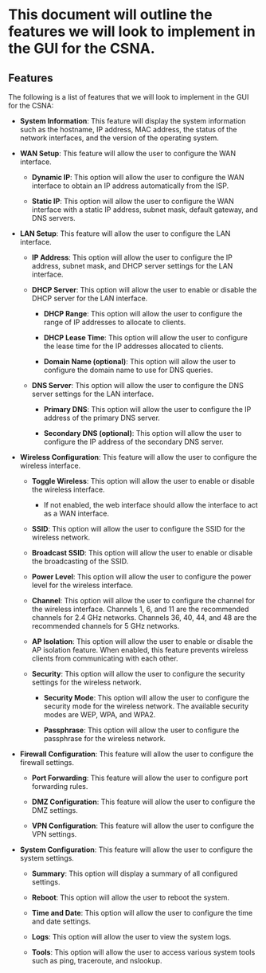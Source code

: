 # This document will outline the features we will look to implement in the GUI for the CSNA.

## Features

The following is a list of features that we will look to implement in the GUI for the CSNA:

- **System Information**: This feature will display the system information such as the hostname, IP address, MAC address, the status of the network interfaces, and the version of the operating system.

- **WAN Setup**: This feature will allow the user to configure the WAN interface.
    - **Dynamic IP**: This option will allow the user to configure the WAN interface to obtain an IP address automatically from the ISP.

    - **Static IP**: This option will allow the user to configure the WAN interface with a static IP address, subnet mask, default gateway, and DNS servers.

- **LAN Setup**: This feature will allow the user to configure the LAN interface.
    - **IP Address**: This option will allow the user to configure the IP address, subnet mask, and DHCP server settings for the LAN interface.

    - **DHCP Server**: This option will allow the user to enable or disable the DHCP server for the LAN interface.
        - **DHCP Range**: This option will allow the user to configure the range of IP addresses to allocate to clients.

        - **DHCP Lease Time**: This option will allow the user to configure the lease time for the IP addresses allocated to clients.

        - **Domain Name (optional)**: This option will allow the user to configure the domain name to use for DNS queries.

    - **DNS Server**: This option will allow the user to configure the DNS server settings for the LAN interface.
        - **Primary DNS**: This option will allow the user to configure the IP address of the primary DNS server.

        - **Secondary DNS (optional)**: This option will allow the user to configure the IP address of the secondary DNS server.

- **Wireless Configuration**: This feature will allow the user to configure the wireless interface.
    - **Toggle Wireless**: This option will allow the user to enable or disable the wireless interface.
        - If not enabled, the web interface should allow the interface to act as a WAN interface.

    - **SSID**: This option will allow the user to configure the SSID for the wireless network.

    - **Broadcast SSID**: This option will allow the user to enable or disable the broadcasting of the SSID.

    - **Power Level**: This option will allow the user to configure the power level for the wireless interface.

    - **Channel**: This option will allow the user to configure the channel for the wireless interface. Channels 1, 6, and 11 are the recommended channels for 2.4 GHz networks. Channels 36, 40, 44, and 48 are the recommended channels for 5 GHz networks.

    - **AP Isolation**: This option will allow the user to enable or disable the AP isolation feature. When enabled, this feature prevents wireless clients from communicating with each other.

    - **Security**: This option will allow the user to configure the security settings for the wireless network.
        - **Security Mode**: This option will allow the user to configure the security mode for the wireless network. The available security modes are WEP, WPA, and WPA2.

        - **Passphrase**: This option will allow the user to configure the passphrase for the wireless network.

- **Firewall Configuration**: This feature will allow the user to configure the firewall settings.

    - **Port Forwarding**: This feature will allow the user to configure port forwarding rules.

    - **DMZ Configuration**: This feature will allow the user to configure the DMZ settings.

    - **VPN Configuration**: This feature will allow the user to configure the VPN settings.

- **System Configuration**: This feature will allow the user to configure the system settings.

    - **Summary**: This option will display a summary of all configured settings.

    - **Reboot**: This option will allow the user to reboot the system.

    - **Time and Date**: This option will allow the user to configure the time and date settings.

    - **Logs**: This option will allow the user to view the system logs.

    - **Tools**: This option will allow the user to access various system tools such as ping, traceroute, and nslookup.